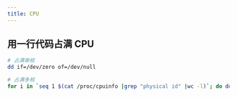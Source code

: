 ```yaml
---
title: CPU
---
```



## 用一行代码占满 CPU

```sh
# 占满单核
dd if=/dev/zero of=/dev/null

# 占满多核
for i in `seq 1 $(cat /proc/cpuinfo |grep "physical id" |wc -l)`; do dd if=/dev/zero of=/dev/null & done
```
